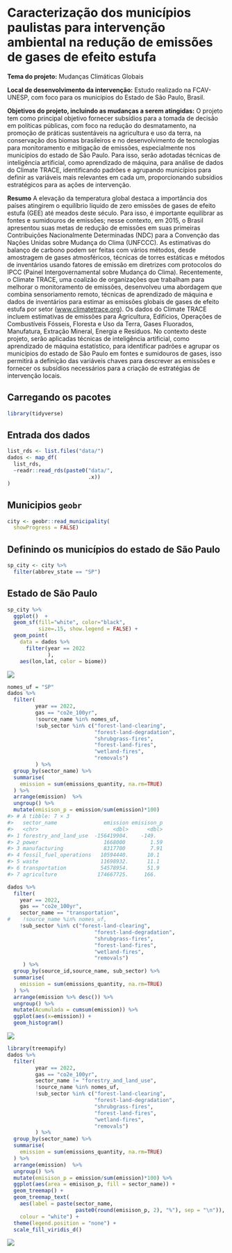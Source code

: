 
<!-- README.md is generated from README.Rmd. Please edit that file -->

# Caracterização dos municípios paulistas para intervenção ambiental na redução de emissões de gases de efeito estufa

**Tema do projeto:** Mudanças Climáticas Globais

**Local de desenvolvimento da intervenção:** Estudo realizado na FCAV-
UNESP, com foco para os municípios do Estado de São Paulo, Brasil.

**Objetivos do projeto, incluindo as mudanças a serem atingidas:** O
projeto tem como principal objetivo fornecer subsídios para a tomada de
decisão em políticas públicas, com foco na redução do desmatamento, na
promoção de práticas sustentáveis na agricultura e uso da terra, na
conservação dos biomas brasileiros e no desenvolvimento de tecnologias
para monitoramento e mitigação de emissões, especialmente nos municípios
do estado de São Paulo. Para isso, serão adotadas técnicas de
inteligência artificial, como aprendizado de máquina, para análise de
dados do Climate TRACE, identificando padrões e agrupando municípios
para definir as variáveis mais relevantes em cada um, proporcionando
subsídios estratégicos para as ações de intervenção.

**Resumo** A elevação da temperatura global destaca a importância dos
países atingirem o equilíbrio líquido de zero emissões de gases de
efeito estufa (GEE) até meados deste século. Para isso, é importante
equilibrar as fontes e sumidouros de emissões; nesse contexto, em 2015,
o Brasil apresentou suas metas de redução de emissões em suas primeiras
Contribuições Nacionalmente Determinadas (NDC) para a Convenção das
Nações Unidas sobre Mudança do Clima (UNFCCC). As estimativas do balanço
de carbono podem ser feitas com vários métodos, desde amostragem de
gases atmosféricos, técnicas de torres estáticas e métodos de
inventários usando fatores de emissão em diretrizes com protocolos do
IPCC (Painel Intergovernamental sobre Mudança do Clima). Recentemente, o
Climate TRACE, uma coalizão de organizações que trabalham para melhorar
o monitoramento de emissões, desenvolveu uma abordagem que combina
sensoriamento remoto, técnicas de aprendizado de máquina e dados de
inventários para estimar as emissões globais de gases de efeito estufa
por setor (www.climatetrace.org). Os dados do Climate TRACE incluem
estimativas de emissões para Agricultura, Edifícios, Operações de
Combustíveis Fósseis, Floresta e Uso da Terra, Gases Fluorados,
Manufatura, Extração Mineral, Energia e Resíduos. No contexto deste
projeto, serão aplicadas técnicas de inteligência artificial, como
aprendizado de máquina estatístico, para identificar padrões e agrupar
os municípios do estado de São Paulo em fontes e sumidouros de gases,
isso permitirá a definição das variáveis chaves para descrever as
emissões e fornecer os subsídios necessários para a criação de
estratégias de intervenção locais.

## Carregando os pacotes

``` r
library(tidyverse)
```

## Entrada dos dados

``` r
list_rds <- list.files("data/")
dados <- map_df(
  list_rds,
  ~readr::read_rds(paste0("data/",
                          .x))
)
```

## Municipios `geobr`

``` r
city <- geobr::read_municipality(
  showProgress = FALSE)
```

## Definindo os municípios do estado de São Paulo

``` r
sp_city <- city %>%  
  filter(abbrev_state == "SP")
```

## Estado de São Paulo

``` r
sp_city %>%  
  ggplot()  +
  geom_sf(fill="white", color="black",
          size=.15, show.legend = FALSE) +
  geom_point(
    data = dados %>%
      filter(year == 2022
             ),
    aes(lon,lat, color = biome))
```

![](README_files/figure-gfm/unnamed-chunk-6-1.png)<!-- -->

``` r
nomes_uf = "SP"
dados %>% 
  filter(
         year == 2022,
         gas == "co2e_100yr",
         !source_name %in% nomes_uf,
         !sub_sector %in% c("forest-land-clearing",
                            "forest-land-degradation",
                            "shrubgrass-fires",
                            "forest-land-fires",
                            "wetland-fires",
                            "removals")
         ) %>% 
  group_by(sector_name) %>% 
  summarise(
    emission = sum(emissions_quantity, na.rm=TRUE)
  ) %>% 
  arrange(emission)  %>% 
  ungroup() %>% 
  mutate(emisison_p = emission/sum(emission)*100)
#> # A tibble: 7 × 3
#>   sector_name               emission emisison_p
#>   <chr>                        <dbl>      <dbl>
#> 1 forestry_and_land_use  -156419904.    -149.  
#> 2 power                     1668000        1.59
#> 3 manufacturing             8317700        7.91
#> 4 fossil_fuel_operations   10594440.      10.1 
#> 5 waste                    11698932.      11.1 
#> 6 transportation           54578954.      51.9 
#> 7 agriculture             174667725.     166.
```

``` r
dados %>% 
  filter(
    year == 2022,
    gas == "co2e_100yr",
    sector_name == "transportation",
#    !source_name %in% nomes_uf,
    !sub_sector %in% c("forest-land-clearing",
                            "forest-land-degradation",
                            "shrubgrass-fires",
                            "forest-land-fires",
                            "wetland-fires",
                            "removals")
     ) %>% 
  group_by(source_id,source_name, sub_sector) %>% 
  summarise(
    emission = sum(emissions_quantity, na.rm=TRUE)
  ) %>% 
  arrange(emission %>% desc()) %>% 
  ungroup() %>% 
  mutate(Acumulada = cumsum(emission)) %>% 
  ggplot(aes(x=emission)) +
  geom_histogram()
```

![](README_files/figure-gfm/unnamed-chunk-8-1.png)<!-- -->

``` r
library(treemapify)
dados %>% 
  filter(
         year == 2022,
         gas == "co2e_100yr",
         sector_name != "forestry_and_land_use",
         !source_name %in% nomes_uf,
         !sub_sector %in% c("forest-land-clearing",
                            "forest-land-degradation",
                            "shrubgrass-fires",
                            "forest-land-fires",
                            "wetland-fires",
                            "removals")
         ) %>% 
  group_by(sector_name) %>% 
  summarise(
    emission = sum(emissions_quantity, na.rm=TRUE)
  ) %>% 
  arrange(emission)  %>% 
  ungroup() %>% 
  mutate(emisison_p = emission/sum(emission)*100) %>% 
  ggplot(aes(area = emisison_p, fill = sector_name)) +
  geom_treemap() +
  geom_treemap_text(
    aes(label = paste(sector_name, 
                      paste0(round(emisison_p, 2), "%"), sep = "\n")), 
    colour = "white") +
  theme(legend.position = "none") +
  scale_fill_viridis_d()
```

![](README_files/figure-gfm/unnamed-chunk-9-1.png)<!-- -->
